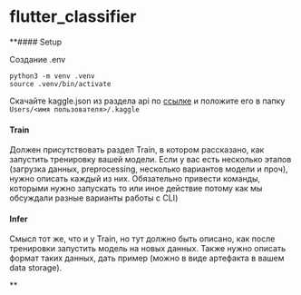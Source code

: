 # flutter_classifier

\*\*#### Setup

Создание .env

```
python3 -m venv .venv
source .venv/bin/activate
```

Скачайте kaggle.json из раздела api по [ссылке](https://www.kaggle.com/settings)
и положите его в папку `Users/<имя пользователя>/.kaggle`

#### Train

Должен присутствовать раздел Train, в котором рассказано, как запустить
тренировку вашей модели. Если у вас есть несколько этапов (загрузка данных,
preprocessing, несколько вариантов модели и проч), нужно описать каждый из них.
Обязательно привести команды, которыми нужно запускать то или иное действие
потому как мы обсуждали разные варианты работы с CLI)

#### Infer

Смысл тот же, что и у Train, но тут должно быть описано, как после тренировки
запустить модель на новых данных. Также нужно описать формат таких данных, дать
пример (можно в виде артефакта в вашем data storage).

\*\*
